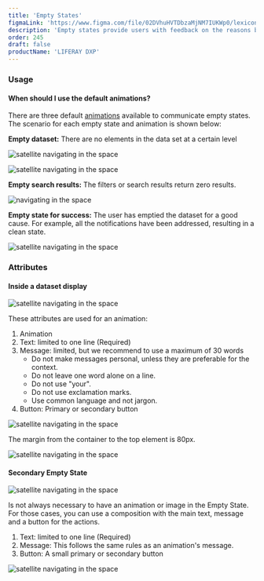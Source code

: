 ```yaml
---
title: 'Empty States'
figmaLink: 'https://www.figma.com/file/02DVhuHVTDbzaMjNM7IUKWp0/lexicon?node-id=261%3A30'
description: 'Empty states provide users with feedback on the reasons behind the empty state and what they can do to move out of the empty state.'
order: 245
draft: false
productName: 'LIFERAY DXP'
---
```


### Usage

#### When should I use the default animations?

There are three default [animations](./../../foundations/animations) available to communicate empty states. The scenario for each empty state and animation is shown below:

**Empty dataset:** There are no elements in the data set at a certain level

![satellite navigating in the space](/images/lexicon/DDisplayEmpty.jpg)

![satellite navigating in the space](/images/lexicon/FormEmpty.jpg)

**Empty search results:** The filters or search results return zero results.

![ navigating in the space](/images/lexicon/DDisplayEmptySearch.jpg)

**Empty state for success:** The user has emptied the dataset for a good cause. For example, all the notifications have been addressed, resulting in a clean state.

![satellite navigating in the space](/images/lexicon/DDisplayEmptySuccess.jpg)

### Attributes

#### Inside a dataset display

![satellite navigating in the space](/images/lexicon/EmptyStateParts.jpg)

These attributes are used for an animation:

1. Animation
2. Text: limited to one line (Required)
3. Message: limited, but we recommend to use a maximum of 30 words
    - Do not make messages personal, unless they are preferable for the context.
    - Do not leave one word alone on a line.
    - Do not use "your".
    - Do not use exclamation marks.
    - Use common language and not jargon.
4. Button: Primary or secondary button

![satellite navigating in the space](/images/lexicon/EmptyStateMetrics.jpg)

The margin from the container to the top element is 80px.

![satellite navigating in the space](/images/lexicon/DDisplayEmptyMetrics.jpg)

#### Secondary Empty State

![satellite navigating in the space](/images/lexicon/EmptyStateNavigationParts.jpg)

Is not always necessary to have an animation or image in the Empty State. For those cases, you can use a composition with the main text, message and a button for the actions. 

1. Text: limited to one line (Required)
2. Message: This follows the same rules as an animation's message.
3. Button: A small primary or secondary button

![satellite navigating in the space](/images/lexicon/EmptyStateNavigationMetrics.jpg)